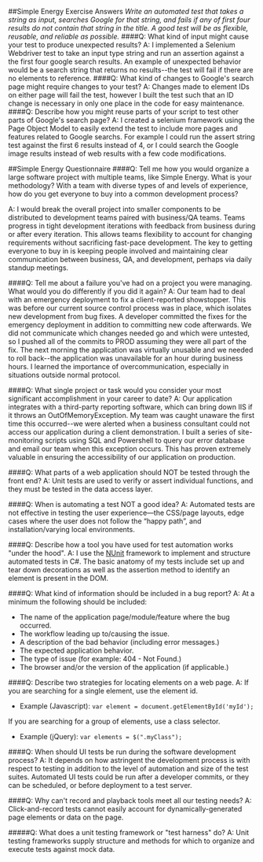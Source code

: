 ##Simple Energy Exercise Answers
*Write an automated test that takes a string as input, searches Google for that string, and fails if any of first four results do not contain that string in the title. A good test will be as flexible, reusable, and reliable as possible.*
####Q: What kind of input might cause your test to produce unexpected results? 
A: I implemented a Selenium Webdriver test to take an input type string and run an assertion against a the first four google search results.  An example of unexpected behavior would be a search string that returns no results--the test will fail if there are no elements to reference. 
####Q: What kind of changes to Google's search page might require changes to your test? 
A: Changes made to element IDs on either page will fail the test, however I built the test such that an ID change is necessary in only one place in the code for easy maintenance. 
####Q: Describe how you might reuse parts of your script to test other parts of Google's search page? 
A: I created a selenium framework using the Page Object Model to easily extend the test to include more pages and features related to Google searchs.  For example I could run the assert string test against the first 6 results instead of 4, or I could search the Google image results instead of web results with a few code modifications.   

##Simple Energy Questionnaire
####Q: Tell me how you would organize a large software project with multiple teams, like Simple Energy. What is your methodology? With a team with diverse types of and levels of experience, how do you get everyone to buy into a common development process?

A: I would break the overall project into smaller components to be distributed to development teams paired with business/QA teams.  Teams progress in tight development iterations with feedback from business during or after every iteration. This allows teams flexibility to account for changing requirements without sacrificing fast-pace development. The key to getting everyone to buy in is keeping people involved and maintaining clear communication between business, QA, and development, perhaps via daily standup meetings. 

####Q: Tell me about a failure you've had on a project you were managing. What would you do differently if you did it again? 
A: Our team had to deal with an emergency deployment to fix a client-reported showstopper.  This was before our current source control process was in place, which isolates new development from bug fixes.  A developer committed the fixes for the emergency deployment in addition to committing new code afterwards.  We did not communicate which changes needed go and which were untested, so I pushed all of the commits to PROD assuming they were all part of the fix.  The next morning the application was virtually unusable and we needed to roll back--the application was unavailable for an hour during business hours.  I learned the importance of overcommunication, especially in situations outside normal protocol.  

####Q: What single project or task would you consider your most significant accomplishment in your career to date? 
A: Our application integrates with a third-party reporting software, which can bring down IIS if it throws an OutOfMemoryException.  My team was caught unaware the first time this occurred--we were alerted when a business consultant could not access our application during a client demonstration.  I built a series of site-monitoring scripts using SQL and Powershell to query our error database and email our team when this exception occurs.  This has proven extremely valuable in ensuring the accessibility of our application on production.       

####Q: What parts of a web application should NOT be tested through the front end? 
A: Unit tests are used to verify or assert individual functions, and they must be tested in the data access layer.  

####Q: When is automating a test NOT a good idea? 
A: Automated tests are not effective in testing the user experience—the CSS/page layouts, edge cases where the user does not follow the “happy path”, and installation/varying local environments. 

####Q: Describe how a tool you have used for test automation works "under the hood". 
A: I use the [NUnit](http://www.nunit.org/) framework to implement and structure automated tests in C#.  The basic anatomy of my tests include set up and tear down decorations as well as the assertion method to identify an element is present in the DOM.     

####Q: What kind of information should be included in a bug report?
A: At a minimum the following should be included:
+ The name of the application page/module/feature where the bug occurred.
+ The workflow leading up to/causing the issue. 
+ A description of the bad behavior (including error messages.)
+ The expected application behavior.
+ The type of issue (for example: 404 - Not Found.)
+ The browser and/or the version of the application (if applicable.)   

####Q: Describe two strategies for locating elements on a web page. 
A: If you are searching for a single element, use the element id.  
* Example (Javascript): ```var element = document.getElementById('myId');``` 

If you are searching for a group of elements, use a class selector.  
* Example (jQuery):  ```var elements = $(".myClass");```    

####Q: When should UI tests be run during the software development process? 
A: It depends on how astringent the development process is with respect to testing in addition to the level of automation and size of the test suites.  Automated UI tests could be run after a developer commits, or they can be scheduled, or before deployment to a test server. 

####Q: Why can't record and playback tools meet all our testing needs? 
A: Click-and-record tests cannot easily account for dynamically-generated page elements or data on the page. 

#####Q: What does a unit testing framework or "test harness" do? 
A: Unit testing frameworks supply structure and methods for which to organize and execute tests against mock data. 

